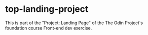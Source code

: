 # top-landing-project

This is part of the "Project: Landing Page" of the The Odin Project's foundation course Front-end dev exercise.
